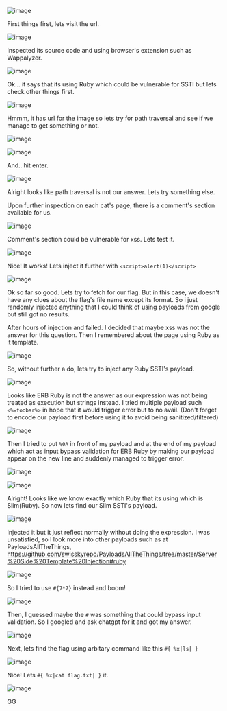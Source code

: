 ![image](https://github.com/user-attachments/assets/3dc52817-4498-41b5-9183-6c08e349afc5)

First things first, lets visit the url.

![image](https://github.com/user-attachments/assets/d1c7af66-3771-49e4-aa51-10edd4e41f8f)

Inspected its source code and using browser's extension such as Wappalyzer.

![image](https://github.com/user-attachments/assets/3bce6032-6a0b-43fe-ba83-5f8b16319fed)

Ok... it says that its using Ruby which could be vulnerable for SSTI but lets check other things first.

![image](https://github.com/user-attachments/assets/77187541-914e-46ca-85ca-9ae8d8f18b05)

Hmmm, it has url for the image so lets try for path traversal and see if we manage to get something or not.

![image](https://github.com/user-attachments/assets/1d8a2de9-aefa-4776-9637-4a72d46a00a4)

![image](https://github.com/user-attachments/assets/e7ee46ed-c699-4472-8384-f9b2248ea8be)

And.. hit enter.

![image](https://github.com/user-attachments/assets/b95720b2-4281-4a05-bd1f-64dfc93d7fff)

Alright looks like path traversal is not our answer. Lets try something else.

Upon further inspection on each cat's page, there is a comment's section available for us.

![image](https://github.com/user-attachments/assets/4d338fc6-3a51-49e5-afc7-d7a89c2435e6)

Comment's section could be vulnerable for xss. Lets test it.

![image](https://github.com/user-attachments/assets/d78cb24a-fd71-45ae-a598-96b0c31ff0ae)

Nice! It works! Lets inject it further with `<script>alert(1)</script>`

![image](https://github.com/user-attachments/assets/cdbb3de6-19b5-4660-9638-749cce108980)

Ok so far so good. Lets try to fetch for our flag. But in this case, we doesn't have any clues about the flag's file name except its format. So i just randomly injected anything that I could think of using payloads from google but still got no results.

After hours of injection and failed. I decided that maybe xss was not the answer for this question. Then I remembered about the page using Ruby as it template.

![image](https://github.com/user-attachments/assets/3bce6032-6a0b-43fe-ba83-5f8b16319fed)

So, without further a do, lets try to inject any Ruby SSTI's payload.

![image](https://github.com/user-attachments/assets/1fdddba6-c030-498e-bebd-d3ff06948245)

Looks like ERB Ruby is not the answer as our expression was not being treated as execution but strings instead. I tried multiple payload such `<%=foobar%>` in hope that it would trigger error but to no avail. (Don't forget to encode our payload first before using it to avoid being sanitized/filtered)

![image](https://github.com/user-attachments/assets/7e1530a8-1071-4c5c-9d56-4876ac2442ab)

Then I tried to put `%0A` in front of my payload and at the end of my payload which act as input bypass validation for ERB Ruby by making our payload appear on the new line and suddenly managed to trigger error.

![image](https://github.com/user-attachments/assets/d196bb14-1957-4fe8-9fc0-ff396ba42dc0)

![image](https://github.com/user-attachments/assets/c1c65cbf-1487-48e0-9608-3be88b5ba04f)

Alright! Looks like we know exactly which Ruby that its using which is Slim(Ruby). So now lets find our Slim SSTI's payload.

![image](https://github.com/user-attachments/assets/98c7cd45-d7bb-4050-8e83-776ff50151d4)

Injected it but it just reflect normally without doing the expression. I was unsatisfied, so I look more into other payloads such as at PayloadsAllTheThings, https://github.com/swisskyrepo/PayloadsAllTheThings/tree/master/Server%20Side%20Template%20Injection#ruby

![image](https://github.com/user-attachments/assets/80aca9fa-e661-401b-9f41-ea446cc65587)

So I tried to use `#{7*7}` instead and boom!

![image](https://github.com/user-attachments/assets/e669d5bf-d6d1-40c3-95e1-15a3a3691803)

Then, I guessed maybe the `#` was something that could bypass input validation. So I googled and ask chatgpt for it and got my answer.

![image](https://github.com/user-attachments/assets/17112f33-d6db-4e4b-8b94-664c45fb7392)

Next, lets find the flag using arbitary command like this `#{ %x|ls| }`

![image](https://github.com/user-attachments/assets/aa7186c1-8019-4cad-82a5-2d26e16b7c1e)

Nice! Lets `#{ %x|cat flag.txt| }` it.

![image](https://github.com/user-attachments/assets/9fb159d9-2e2f-447b-8753-7d7a870931f2)

GG



















